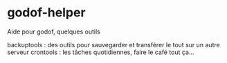 # godof-helper
Aide pour godof, quelques outils

backuptools : des outils pour sauvegarder et transférer le tout sur un autre serveur
crontools : les tâches quotidiennes, faire le café tout ça...
